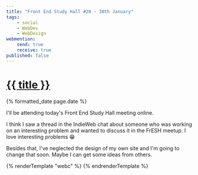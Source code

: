 ```yaml
---
title: "Front End Study Hall #20 - 30th January"
tags:
    - social
    - WebDev
    - WebDesign
webmention:
    send: true
    receive: true
published: false
---
```


<h1 class="post__title p-name"><a class="u-url" href="{{ page.url }}">{{ title }}</a></h1>
<time class="post__date dt-published" datetime="{% iso_date page.date %}">{% formatted_date page.date %}</time>

I'll be attending today's Front End Study Hall meeting online.

I think I saw a thread in the IndieWeb chat about someone who was working on an interesting problem and wanted to discuss it in the FrESH meetup. I love interesting problems 😁

Besides that, I've neglected the design of my own site and I'm going to change that soon. Maybe I can get some ideas from others.

{% renderTemplate "webc" %}
    <rsvp
        answer="yes"
        url="https://events.indieweb.org/2025/01/front-end-study-hall-020-PJGxETOMne1b"
        event="Front End Study Hall #20"
    ></rsvp>
{% endrenderTemplate %}